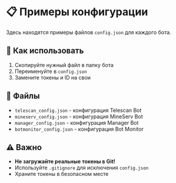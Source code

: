 # 📋 Примеры конфигурации

Здесь находятся примеры файлов `config.json` для каждого бота.

## 🔧 Как использовать

1. Скопируйте нужный файл в папку бота
2. Переименуйте в `config.json`
3. Замените токены и ID на свои

## 📁 Файлы

- `telescan_config.json` - конфигурация Telescan Bot
- `mineserv_config.json` - конфигурация MineServ Bot  
- `manager_config.json` - конфигурация Manager Bot
- `botmonitor_config.json` - конфигурация Bot Monitor

## ⚠️ Важно

- **Не загружайте реальные токены в Git!**
- Используйте `.gitignore` для исключения `config.json`
- Храните токены в безопасном месте 